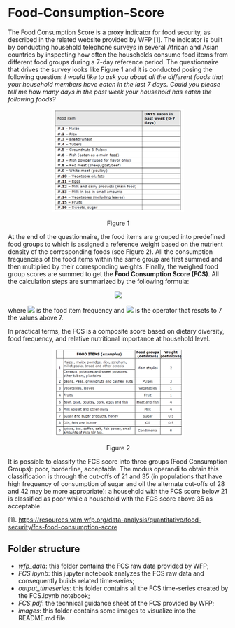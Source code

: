 # Food-Consumption-Score

The Food Consumption Score is a proxy indicator for food security, as described in the related website provided by WFP [1]. The indicator is built by conducting household telephone surveys in several African and Asian countries by inspecting how often the households consume food items from different food groups during a 7-day reference period. The questionnaire that drives the survey looks like Figure 1 and it is conducted posing the following question: *I would like to ask you about all the different foods that your household members have eaten in the last 7 days. Could you please tell me how many days in the past week your household has eaten the following foods?*

<p align="center">
  <img src="./images/fcs_survey1.png" width="300">
</p>

<p align="center">Figure 1</p>

At the end of the questionnaire, the food items are grouped into predefined food groups to which is assigned a reference weight based on the nutrient density of the corresponding foods (see Figure 2). All the consumption frequencies of the food items within the same group are first summed and then multiplied by their corresponding weights. Finally, the weighed food group scores are summed to get the **Food Consumption Score (FCS)**. All the calculation steps are summarized by the following formula:

<p align="center">
    <img src="https://render.githubusercontent.com/render/math?math=FCS_{household} = \sum_i^{Food \ groups} w_i \cdot \Big(\sum_j^{Food \ items} c_j^{(i)}\Big)_{|_7}">
</p>

where <img src="https://render.githubusercontent.com/render/math?math=c"> is the food item frequency and <img src="https://render.githubusercontent.com/render/math?math=|_7"> is the operator that resets to 7 the values above 7.

In practical terms, the FCS is a composite score based on dietary diversity, food frequency, and relative nutritional importance at household level. 

<p align="center">
  <img src="./images/fcs_survey2.png" width="300">
</p>

<p align="center">Figure 2</p>

It is possible to classify the FCS score into three groups (Food Consumption Groups): poor, borderline, acceptable. The modus operandi to obtain this classification is through the cut-offs of 21 and 35 (in populations that have high frequency of consumption of sugar and oil the alternate cut-offs of 28 and 42 may be more appropriate): a household with the FCS score below 21 is classified as poor while a household with the FCS score above 35 as acceptable. 

[1]. https://resources.vam.wfp.org/data-analysis/quantitative/food-security/fcs-food-consumption-score

## Folder structure

- *wfp_data*: this folder contains the FCS raw data provided by WFP;
- *FCS.ipynb*: this jupyter notebook analyzes the FCS raw data and consequently builds related time-series;
- *output_timeseries*: this folder contains all the FCS time-series created by the FCS.ipynb notebook;
- *FCS.pdf*: the technical guidance sheet of the FCS provided by WFP;
- *images*: this folder contains some images to visualize into the README.md file.

